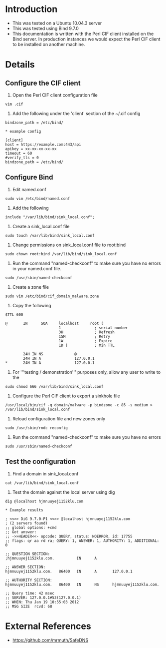 # Introduction #
  * This was tested on a Ubuntu 10.04.3 server
  * This was tested using Bind 9.7.0
  * This documentation is written with the Perl CIF client installed on the Bind server. In production instances we would expect the Perl CIF client to be installed on another machine.

# Details #
## Configure the CIF client ##

  1. Open the Perl CIF client configuration file
```
vim .cif
```
  1. Add the following under the 'client' section of the ~/.cif config
```
bindzone_path = /etc/bind/
```
    * example config
```
[client]
host = https://example.com:443/api
apikey = xx-xx-xx-xx-xx
timeout = 60
#verify_tls = 0
bindzone_path = /etc/bind/
```

## Configure Bind ##

  1. Edit named.conf
```
sudo vim /etc/bind/named.conf
```
  1. Add the following
```
include "/var/lib/bind/sink_local.conf";
```
  1. Create a sink\_local.conf file
```
sudo touch /var/lib/bind/sink_local.conf
```
  1. Change permissions on sink\_local.conf file to root:bind
```
sudo chown root:bind /var/lib/bind/sink_local.conf
```
  1. Run the command "named-checkconf" to make sure you have no errors in your named.conf file.
```
sudo /usr/sbin/named-checkconf
```
  1. Create a zone file
```
sudo vim /etc/bind/cif_domain_malware.zone
```
  1. Copy the following
```
$TTL 600

@       IN      SOA     localhost     root (
                        1               ; serial number
                        3H              ; Refresh
                        15M             ; Retry
                        1W              ; Expire
                        1D )            ; Min TTL

        24H IN NS              @
        24H IN A               127.0.0.1
*       24H IN A               127.0.0.1
```
  1. For '''testing / demonstration''' purposes only, allow any user to write to the
```
sudo chmod 666 /var/lib/bind/sink_local.conf
```
  1. Configure the Perl CIF client to export a sinkhole file
```
/usr/local/bin/cif -q domain/malware -p bindzone -c 85 -s medium > /var/lib/bind/sink_local.conf
```
  1. Reload configuration file and new zones only
```
sudo /usr/sbin/rndc reconfig
```
  1. Run the command "named-checkconf" to make sure you have no errors
```
sudo /usr/sbin/named-checkconf
```

## Test the configuration ##
  1. Find a domain in sink\_local.conf
```
cat /var/lib/bind/sink_local.conf
```
  1. Test the domain against the local server using dig
```
dig @localhost hjmnuuyej1152klu.com
```
    * Example results
```
; <<>> DiG 9.7.0-P1 <<>> @localhost hjmnuuyej1152klu.com
; (2 servers found)
;; global options: +cmd
;; Got answer:
;; ->>HEADER<<- opcode: QUERY, status: NOERROR, id: 17755
;; flags: qr aa rd ra; QUERY: 1, ANSWER: 1, AUTHORITY: 1, ADDITIONAL: 0

;; QUESTION SECTION:
;hjmnuuyej1152klu.com.          IN      A

;; ANSWER SECTION:
hjmnuuyej1152klu.com.   86400   IN      A       127.0.0.1

;; AUTHORITY SECTION:
hjmnuuyej1152klu.com.   86400   IN      NS      hjmnuuyej1152klu.com.

;; Query time: 42 msec
;; SERVER: 127.0.0.1#53(127.0.0.1)
;; WHEN: Thu Jan 19 10:55:03 2012
;; MSG SIZE  rcvd: 68
```

# External References #
  * https://github.com/mrmuth/SafeDNS